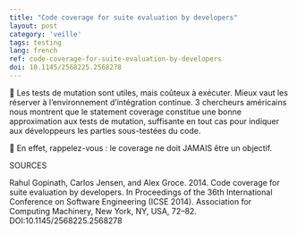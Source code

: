 ```yaml
---
title: "Code coverage for suite evaluation by developers"
layout: post
category: 'veille'
tags: testing
lang: french
ref: code-coverage-for-suite-evaluation-by-developers
doi: 10.1145/2568225.2568278
---
```


👾 Les tests de mutation sont utiles, mais coûteux à exécuter. Mieux vaut les réserver à l’environnement d’intégration continue. 3 chercheurs américains nous montrent que le statement coverage constitue une bonne approximation aux tests de mutation, suffisante en tout cas pour indiquer aux développeurs les parties sous-testées du code.

🎯 En effet, rappelez-vous : le coverage ne doit JAMAIS être un objectif.

SOURCES

Rahul Gopinath, Carlos Jensen, and Alex Groce. 2014. Code coverage for suite evaluation by developers. In Proceedings of the 36th International Conference on Software Engineering (ICSE 2014). Association for Computing Machinery, New York, NY, USA, 72–82. DOI:10.1145/2568225.2568278